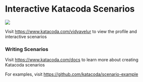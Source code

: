 # Interactive Katacoda Scenarios

[![](http://shields.katacoda.com/katacoda/vidyavelur/count.svg)](https://www.katacoda.com/vidyavelur "Get your profile on Katacoda.com")

Visit https://www.katacoda.com/vidyavelur to view the profile and interactive scenarios

### Writing Scenarios
Visit https://www.katacoda.com/docs to learn more about creating Katacoda scenarios

For examples, visit https://github.com/katacoda/scenario-example
